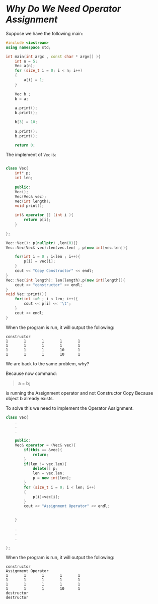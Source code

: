 # *Why Do We Need Operator Assignment*
Suppose we have the following main:
```cpp
#include <iostream>
using namespace std;

int main(int argc , const char * argv[] ){
    int n = 5;
    Vec a(n);
    for (size_t i = 0; i < n; i++)
    {
        a[i] = 1;
    }
    
    Vec b ;
    b = a;
    
    a.print();
    b.print();

    b[3] = 10;
    
    a.print();
    b.print();

    return 0;
```
The implement of `Vec` is:
```cpp

class Vec{
    int* p;
    int len;
    
    public:
    Vec();
    Vec(Vec& vec);
    Vec(int length);
    void print();

    int& operator [] (int i ){
        return p[i];
    }
    
};

Vec::Vec(): p(nullptr) ,len(0){}
Vec::Vec(Vec& vec):len(vec.len) , p(new int[vec.len]){

    for(int i = 0 ; i<len ; i++){
        p[i] = vec[i];
    }
    cout << "Copy Constructor" << endl;
}
Vec::Vec(int length): len(length),p(new int[length]){
    cout << "constructor" << endl;
}
void Vec::print(){
    for(int i=0 ; i < len; i++){
        cout << p[i] << '\t';
    }
    cout << endl;
}
```

When the program is run, it will output the following:
```
constructor
1       1       1       1       1
1       1       1       1       1
1       1       1       10      1
1       1       1       10      1
```
We are back to the same problem, why? 

Because now command:

> a = b; 

is running the Assignment operator and not Constructor Copy
Because object b already exists.

To solve this we need to implement the Operator Assignment.

```cpp
class Vec{
    .
    .
    .

    public:
    Vec& operator = (Vec& vec){
        if(this == &vec){
            return;
        }
        if(len != vec.len){
            delete[] p;
            len = vec.len;
            p = new int[len];
        }
        for (size_t i = 0; i < len; i++)
        {
            p[i]=vec[i];
        }
        cout << "Assignment Operator" << endl;

        
    }

    .
    .
    .
    
};
```
When the program is run, it will output the following:

```
constructor
Assignment Operator
1       1       1       1       1
1       1       1       1       1
1       1       1       1       1
1       1       1       10      1
destructor
destructor
```